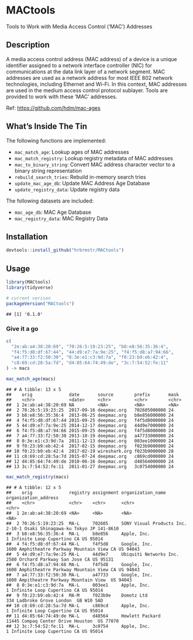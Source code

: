 
# MACtools

Tools to Work with Media Access Control (‘MAC’) Addresses

## Description

A media access control address (MAC address) of a device is a unique
identifier assigned to a network interface controller (NIC) for
communications at the data link layer of a network segment. MAC
addresses are used as a network address for most IEEE 802 network
technologies, including Ethernet and Wi-Fi. In this context, MAC
addresses are used in the medium access control protocol sublayer. Tools
are provided to work with these ‘MAC’ addresses.

Ref: <https://github.com/hdm/mac-ages>

## What’s Inside The Tin

The following functions are implemented:

  - `mac_match_age`: Lookup ages of MAC addresses
  - `mac_match_registry`: Lookup registry metadata of MAC addresses
  - `mac_to_binary_string`: Convert MAC address character vector to a
    binary string representation
  - `rebuild_search_tries`: Rebuild in-memory search tries
  - `update_mac_age_db`: Update MAC Address Age Database
  - `update_registry_data`: Update registry data

The following datasets are included:

  - `mac_age_db`: MAC Age Database
  - `mac_registry_data`: MAC Registry Data

## Installation

``` r
devtools::install_github("hrbrmstr/MACtools")
```

## Usage

``` r
library(MACtools)
library(tidyverse)

# current verison
packageVersion("MACtools")
```

    ## [1] '0.1.0'

### Give it a go

``` r
c(
  "2e:ab:a4:38:20:69", "70:26:5:19:23:25", "b8:e8:56:35:36:4", 
  "f4:f5:d8:df:67:44", "44:d9:e7:7a:9e:25", "f4:f5:d8:a7:94:66", 
  "a4:77:33:f2:50:30", "0:3e:e1:c3:9d:7a", "f0:23:b9:eb:42:4", 
  "c8:69:cd:28:5a:7d", "d4:85:64:74:49:de", "3c:7:54:52:fe:11"
) -> macs

mac_match_age(macs)
```

    ## # A tibble: 13 x 5
    ##    orig              date       source        prefix       mask 
    ##    <chr>             <date>     <chr>         <chr>        <chr>
    ##  1 2e:ab:a4:38:20:69 NA         <NA>          <NA>         <NA> 
    ##  2 70:26:5:19:23:25  2017-09-16 deepmac.org   702605000000 24   
    ##  3 b8:e8:56:35:36:4  2013-06-25 deepmac.org   b8e856000000 24   
    ##  4 f4:f5:d8:df:67:44 2015-09-25 deepmac.org   f4f5d8000000 24   
    ##  5 44:d9:e7:7a:9e:25 2014-12-17 deepmac.org   44d9e7000000 24   
    ##  6 f4:f5:d8:a7:94:66 2015-09-25 deepmac.org   f4f5d8000000 24   
    ##  7 a4:77:33:f2:50:30 2013-10-19 deepmac.org   a47733000000 24   
    ##  8 0:3e:e1:c3:9d:7a  2011-12-13 deepmac.org   003ee1000000 24   
    ##  9 f0:23:b9:eb:42:4  2017-02-15 deepmac.org   f023b9000000 24   
    ## 10 f0:23:b9:eb:42:4  2017-02-19 wireshark.org f023b9000000 28   
    ## 11 c8:69:cd:28:5a:7d 2015-07-24 deepmac.org   c869cd000000 24   
    ## 12 d4:85:64:74:49:de 2010-06-16 deepmac.org   d48564000000 24   
    ## 13 3c:7:54:52:fe:11  2011-01-27 deepmac.org   3c0754000000 24

``` r
mac_match_registry(macs)
```

    ## # A tibble: 12 x 5
    ##    orig              registry assignment organization_name         organization_address                               
    ##    <chr>             <chr>    <chr>      <chr>                     <chr>                                              
    ##  1 2e:ab:a4:38:20:69 <NA>     <NA>       <NA>                      <NA>                                               
    ##  2 70:26:5:19:23:25  MA-L     702605     SONY Visual Products Inc. 2-10-1 Osaki Shinagawa-ku Tokyo JP 141-8610        
    ##  3 b8:e8:56:35:36:4  MA-L     b8e856     Apple, Inc.               1 Infinite Loop Cupertino CA US 95014              
    ##  4 f4:f5:d8:df:67:44 MA-L     f4f5d8     Google, Inc.              1600 Amphitheatre Parkway Mountain View CA US 94043
    ##  5 44:d9:e7:7a:9e:25 MA-L     44d9e7     Ubiquiti Networks Inc.    2580 Orchard Parkway San Jose CA US 95131          
    ##  6 f4:f5:d8:a7:94:66 MA-L     f4f5d8     Google, Inc.              1600 Amphitheatre Parkway Mountain View CA US 94043
    ##  7 a4:77:33:f2:50:30 MA-L     a47733     Google, Inc.              1600 Ampitheatre Parkway Mountain View  US 94043   
    ##  8 0:3e:e1:c3:9d:7a  MA-L     003ee1     Apple, Inc.               1 Infinite Loop Cupertino CA US 95014              
    ##  9 f0:23:b9:eb:42:4  MA-M     f023b9e    Domotz Ltd                334 Ladbroke Grove London  GB W10 5AD              
    ## 10 c8:69:cd:28:5a:7d MA-L     c869cd     Apple, Inc.               1 Infinite Loop Cupertino CA US 95014              
    ## 11 d4:85:64:74:49:de MA-L     d48564     Hewlett Packard           11445 Compaq Center Drive Houston  US 77070        
    ## 12 3c:7:54:52:fe:11  MA-L     3c0754     Apple, Inc.               1 Infinite Loop Cupertino CA US 95014
